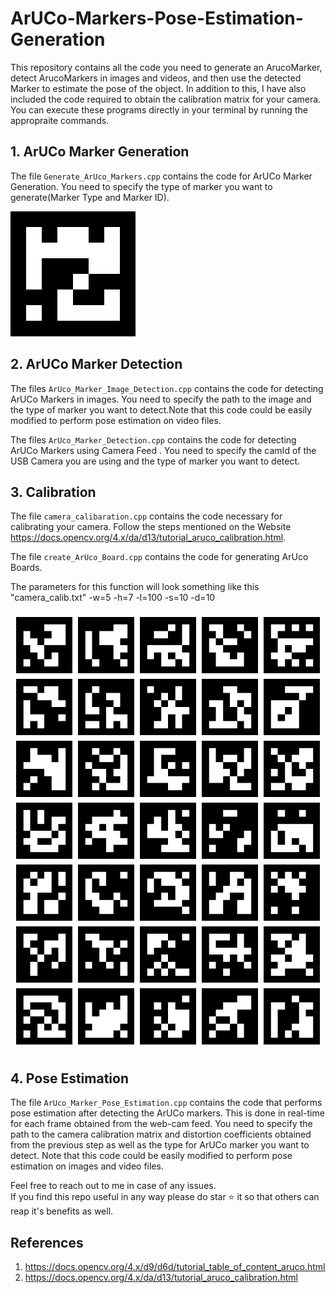 # ArUCo-Markers-Pose-Estimation-Generation
This repository contains all the code you need to generate an ArucoMarker, detect ArucoMarkers in images and videos, and then use the detected Marker to estimate the pose of the object. In addition to this, I have also included the code required to obtain the calibration matrix for your camera.
You can execute these programs directly in your terminal by running the appropraite commands.

## 1. ArUCo Marker Generation
The file `Generate_ArUco_Markers.cpp` contains the code for ArUCo Marker Generation.
You need to specify the type of marker you want to generate(Marker Type and Marker ID).

<img src= Images/ArUcoMarker.png>

## 2. ArUCo Marker Detection
The files `ArUco_Marker_Image_Detection.cpp` contains the code for detecting
ArUCo Markers in images. You need to specify the path to the image and the type of marker you want to detect.Note that this code could be easily modified to perform 
pose estimation on video files.  

The files `ArUco_Marker_Detection.cpp` contains the code for detecting
ArUCo Markers using Camera Feed . You need to specify the camId of the USB Camera you are using and the type of marker you want to detect.

## 3. Calibration
The file `camera_calibaration.cpp` contains the code necessary for calibrating your camera.
Follow the steps mentioned on the Website https://docs.opencv.org/4.x/da/d13/tutorial_aruco_calibration.html.

The file `create_ArUco_Board.cpp` contains the code for generating ArUco Boards.

The parameters for this function will look something like this
"camera_calib.txt" -w=5 -h=7 -l=100 -s=10 -d=10

<img src="Images/ArUcoBoard.png">

## 4. Pose Estimation  
The file `ArUco_Marker_Pose_Estimation.cpp` contains the code that performs pose estimation after detecting the 
ArUCo markers. This is done in real-time for each frame obtained from the web-cam feed. You need to specify 
the path to the camera calibration matrix and distortion coefficients obtained from the previous step as well 
as the type for ArUCo marker you want to detect. Note that this code could be easily modified to perform 
pose estimation on images and video files.  

Feel free to reach out to me in case of any issues.  
If you find this repo useful in any way please do star ⭐️ it so that others can reap it's benefits as well.

## References
1. https://docs.opencv.org/4.x/d9/d6d/tutorial_table_of_content_aruco.html
2. https://docs.opencv.org/4.x/da/d13/tutorial_aruco_calibration.html

